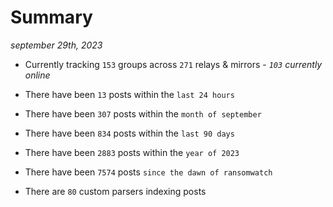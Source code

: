 
# Summary
_september 29th, 2023_

- Currently tracking `153` groups across `271` relays & mirrors - _`103` currently online_

- There have been `13` posts within the `last 24 hours`

- There have been `307` posts within the `month of september`

- There have been `834` posts within the `last 90 days`

- There have been `2883` posts within the `year of 2023`

- There have been `7574` posts `since the dawn of ransomwatch`

- There are `80` custom parsers indexing posts
